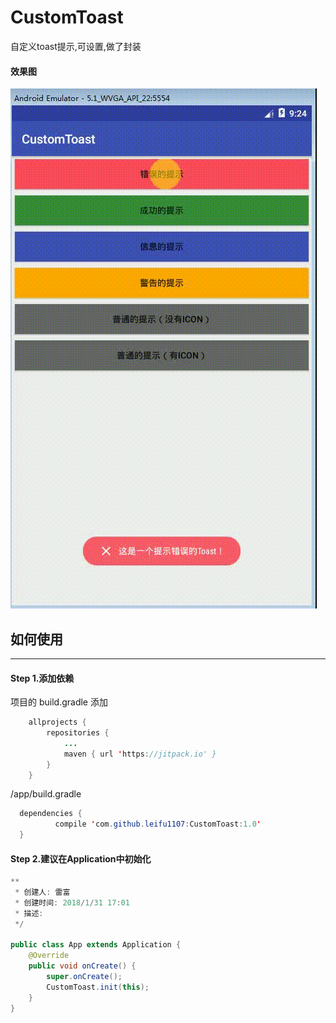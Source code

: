 # CustomToast
自定义toast提示,可设置,做了封装
#### 效果图
![](https://github.com/leifu1107/CustomToast/raw/master/screenshots/1.gif) 

## 如何使用
---------
#### Step 1.添加依赖
项目的 build.gradle 添加

```java
	allprojects {
		repositories {
			...
			maven { url 'https://jitpack.io' }
		}
	}
```
/app/build.gradle
  ```java
  	dependencies {
	        compile 'com.github.leifu1107:CustomToast:1.0'
	}

```
#### Step 2.建议在Application中初始化
```java
**
 * 创建人: 雷富
 * 创建时间: 2018/1/31 17:01
 * 描述:
 */

public class App extends Application {
    @Override
    public void onCreate() {
        super.onCreate();
        CustomToast.init(this);
    }
}
```
